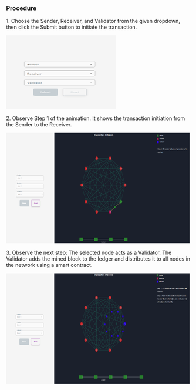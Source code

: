 <h3>Procedure</h3>

<p>1. Choose the Sender, Receiver, and Validator from the given dropdown, then click the Submit button to initiate the transaction.</p>
<img src="./images/input.png" alt="" width="300" height="200">
<p>2. Observe Step 1 of the animation. It shows the transaction initiation from the Sender to the Receiver.</p>
<img src="./images/step2.png" alt="" width="500" height="300">
<p>3. Observe the next step: The selected node acts as a Validator. The Validator adds the mined block to the ledger and distributes it to all nodes in the network using a smart contract.</p>
<img src="./images/step3.png" alt="" width="500" height="300">
